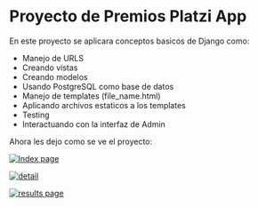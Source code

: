 # Proyecto de Premios Platzi App
En este proyecto se aplicara conceptos basicos de Django como:
- Manejo de URLS
- Creando vistas
- Creando modelos 
- Usando PostgreSQL como base de datos
- Manejo de templates (file_name.html)
- Aplicando archivos estaticos a los templates
- Testing
- Interactuando con la interfaz de Admin

Ahora les dejo como se ve el proyecto:


[![Index page](https://lh3.googleusercontent.com/7fs8alXe0Qfbz-6Sa2jgvx_7un-2Gp_nKI_RB0dzNAoF57aKaUMuSHqXHV0aAEfYi3l4Gg=s170 "Index page")](https://lh3.googleusercontent.com/7fs8alXe0Qfbz-6Sa2jgvx_7un-2Gp_nKI_RB0dzNAoF57aKaUMuSHqXHV0aAEfYi3l4Gg=s170 "Index page")


[![detail](https://lh3.googleusercontent.com/XPub9fVWkT3Q2ZJWf_VVQSis9gYB8EImsHHXjOAAs7CsVOvvZu7RnTPyMvgFSZsdnDNUIgA=s170 "detail")](http:/https://lh3.googleusercontent.com/XPub9fVWkT3Q2ZJWf_VVQSis9gYB8EImsHHXjOAAs7CsVOvvZu7RnTPyMvgFSZsdnDNUIgA=s170 "detail")


[![results page](https://lh3.googleusercontent.com/V9kRpJQB8MMCNdSBlUdkkhxUbOZ9YE8p7w-fAOH1NgGJsJ2CPRjOX-wylYE6EcMENXqsXg=s170 "results page")](https://lh3.googleusercontent.com/V9kRpJQB8MMCNdSBlUdkkhxUbOZ9YE8p7w-fAOH1NgGJsJ2CPRjOX-wylYE6EcMENXqsXg=s170 "results page")
